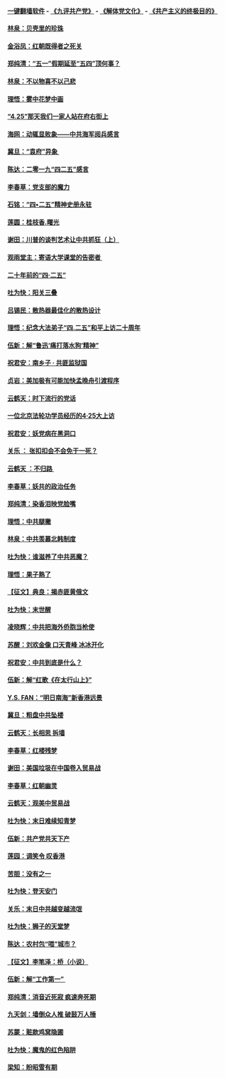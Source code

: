 #### [一键翻墙软件](https://github.com/gfw-breaker/nogfw/blob/master/README.md?t=04270937) -  [《九评共产党》](https://github.com/gfw-breaker/9ping.md?t=04270937) - [《解体党文化》](https://github.com/gfw-breaker/jtdwh.md?t=04270937) - [《共产主义的终极目的》](https://github.com/gfw-breaker/gczydzjmd.md?t=04270937)

#### [林泉：贝壳里的珍珠](../pages/nsc993/n11217073.md?t=04270937) 

#### [金浴凤：红朝既得者之死关](../pages/nsc993/n11217063.md?t=04270937) 

#### [郑纯清：“五一”假期延至“五四”顶何事？](../pages/nsc993/n11217000.md?t=04270937) 

#### [林泉：不以物喜不以己悲](../pages/nsc993/n11216987.md?t=04270937) 

#### [理悟：雾中花梦中画](../pages/nsc993/n11213846.md?t=04270937) 

#### [“4.25”那天我们一家人站在府右街上](../pages/nsc993/n11210435.md?t=04270937) 

#### [海网：动辄显败象——中共海军阅兵感言](../pages/nsc993/n11212147.md?t=04270937) 

#### [冀旦：“袁府”异象 ](../pages/nsc993/n11211996.md?t=04270937) 

#### [陈达：二零一九“四二五”感言](../pages/nsc993/n11211971.md?t=04270937) 

#### [李春草：党支部的魔力](../pages/nsc993/n11211722.md?t=04270937) 

#### [石铭：“四•二五”精神史册永驻](../pages/nsc993/n11210585.md?t=04270937) 

#### [莲圆：桂枝香.曙光](../pages/nsc993/n11210371.md?t=04270937) 

#### [谢田：川普的谈判艺术让中共抓狂（上）](../pages/nsc993/n11209038.md?t=04270937) 

#### [观雨堂主：寄语大学课堂的告密者 ](../pages/nsc993/n11209062.md?t=04270937) 

#### [二十年前的“四·二五”](../pages/nsc993/n11207639.md?t=04270937) 

#### [吐为快：阳关三叠](../pages/nsc993/n11207152.md?t=04270937) 

#### [吕锡民：散热器最佳化的散热设计](../pages/nsc993/n11206294.md?t=04270937) 

#### [理悟：纪念大法弟子“四.二五”和平上访二十周年](../pages/nsc993/n11206269.md?t=04270937) 

#### [伍新：解“鲁迅‘痛打落水狗’精神”](../pages/nsc993/n11206208.md?t=04270937) 

#### [祝君安：南乡子 · 共匪监狱国](../pages/nsc993/n11203831.md?t=04270937) 

#### [贞岩：美加极有可能加快孟晚舟引渡程序](../pages/nsc993/n11203705.md?t=04270937) 

#### [云鹤天：时下流行的党话](../pages/nsc993/n11203254.md?t=04270937) 

#### [一位北京法轮功学员经历的4·25大上访](../pages/nsc993/n11203160.md?t=04270937) 

#### [祝君安：妖党病在黑洞口](../pages/nsc993/n11201449.md?t=04270937) 

#### [关乐 ： 张扣扣会不会免于一死？](../pages/nsc993/n11201363.md?t=04270937) 

#### [云鹤天 ：不归路 ](../pages/nsc993/n11201359.md?t=04270937) 

#### [李春草：妖共的政治任务](../pages/nsc993/n11199926.md?t=04270937) 

#### [郑纯清：染香泪映党脸嘴](../pages/nsc993/n11199911.md?t=04270937) 

#### [理悟：中共腿撇](../pages/nsc993/n11199727.md?t=04270937) 

#### [林泉：中共羡慕北韩制度](../pages/nsc993/n11199776.md?t=04270937) 

#### [吐为快：谁滋养了中共恶魔？](../pages/nsc993/n11199706.md?t=04270937) 

#### [理悟：果子熟了](../pages/nsc993/n11196774.md?t=04270937) 

#### [【征文】典良：揭赤匪黄俄文](../pages/nsc993/n11195773.md?t=04270937) 

#### [吐为快：末世醒](../pages/nsc993/n11196757.md?t=04270937) 

#### [凌晓辉：中共把海外侨胞当枪使](../pages/nsc993/n11195270.md?t=04270937) 

#### [苏醒：刘欢金像 口天青峰 冰冰开化](../pages/nsc993/n11194046.md?t=04270937) 

#### [祝君安：中共到底是什么？](../pages/nsc993/n11193828.md?t=04270937) 

#### [伍新：解“红歌《在太行山上》”](../pages/nsc993/n11193680.md?t=04270937) 

#### [Y.S. FAN：“明日南海”新香港远景](../pages/nsc993/n11189809.md?t=04270937) 

#### [冀旦：粗盘中共坠楼](../pages/nsc993/n11188872.md?t=04270937) 

#### [云鹤天：长相思 拆墙](../pages/nsc993/n11187494.md?t=04270937) 

#### [李春草：红楼残梦](../pages/nsc993/n11187468.md?t=04270937) 

#### [谢田：美国垃圾在中国卷入贸易战](../pages/nsc993/n11184083.md?t=04270937) 

#### [李春草：红朝幽灵](../pages/nsc993/n11186717.md?t=04270937) 

#### [云鹤天：观美中贸易战](../pages/nsc993/n11184252.md?t=04270937) 

#### [吐为快：末日难续知青梦](../pages/nsc993/n11183957.md?t=04270937) 

#### [伍新：共产党共天下产](../pages/nsc993/n11183941.md?t=04270937) 

#### [莲园：调笑令 叹香港](../pages/nsc993/n11183930.md?t=04270937) 

#### [苦胆：没有之一](../pages/nsc993/n11183909.md?t=04270937) 

#### [吐为快：登天安门](../pages/nsc993/n11183895.md?t=04270937) 

#### [关乐：末日中共越变越流氓](../pages/nsc993/n11183026.md?t=04270937) 

#### [吐为快：狮子的天堂梦](../pages/nsc993/n11179854.md?t=04270937) 

#### [陈达：农村包“喂”城市？](../pages/nsc993/n11179736.md?t=04270937) 

#### [【征文】李笔泽：桥（小说）](../pages/nsc993/n11176272.md?t=04270937) 

#### [伍新：解“工作第一” ](../pages/nsc993/n11177502.md?t=04270937) 

#### [郑纯清：消音近死寂 疯速奔死期](../pages/nsc993/n11177476.md?t=04270937) 

#### [九天剑：墙倒众人推 破鼓万人捶](../pages/nsc993/n11177298.md?t=04270937) 

#### [苏蒙：赃款鸡窝隐圃](../pages/nsc993/n11176885.md?t=04270937) 

#### [吐为快：魔鬼的红色陷阱](../pages/nsc993/n11176784.md?t=04270937) 

#### [梁知：盼昭雪有期](../pages/nsc993/n11169958.md?t=04270937) 

